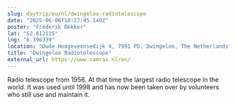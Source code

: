 ```yaml
---
slug: daytrip/eu/nl/dwingeloo-radiotelescope
date: "2025-06-06T10:27:45.140Z"
poster: "Frederik Dekker"
lat: "52.812115"
lng: "6.396339"
location: "Oude Hoogeveensedijk 4, 7991 PD, Dwingeloo, The Netherlands"
title: "Dwingeloo Radiotelescope"
external_url: https://www.camras.nl/en/
---
```

Radio telescope from 1956. At that time the largest radio telescope in the world. It was used until 1998 and has now been taken over by volunteers who still use and maintain it.